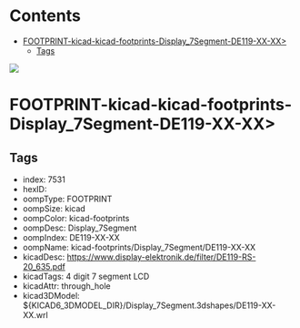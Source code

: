 



Contents
========

* [FOOTPRINT-kicad-kicad-footprints-Display_7Segment-DE119-XX-XX>](#footprint-kicad-kicad-footprints-display_7segment-de119-xx-xx)
	* [Tags](#tags)
  
![][im]
# FOOTPRINT-kicad-kicad-footprints-Display_7Segment-DE119-XX-XX>

## Tags

- index: 7531
- hexID: 
- oompType: FOOTPRINT
- oompSize: kicad
- oompColor: kicad-footprints
- oompDesc: Display_7Segment
- oompIndex: DE119-XX-XX
- oompName: kicad-footprints/Display_7Segment/DE119-XX-XX
- kicadDesc: https://www.display-elektronik.de/filter/DE119-RS-20_635.pdf
- kicadTags: 4 digit 7 segment LCD
- kicadAttr: through_hole
- kicad3DModel: ${KICAD6_3DMODEL_DIR}/Display_7Segment.3dshapes/DE119-XX-XX.wrl



[im]: image.png
